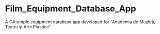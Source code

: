# Film_Equipment_Database_App
A C# simple equipment database app developed for "Academia de Muzică, Teatru şi Arte Plastice"

